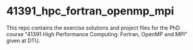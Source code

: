 # 41391_hpc_fortran_openmp_mpi
This repo contains the exercise solutions and project files for the PhD course "41391 High Performance Computing: Fortran, OpenMP and MPI" given at DTU.
